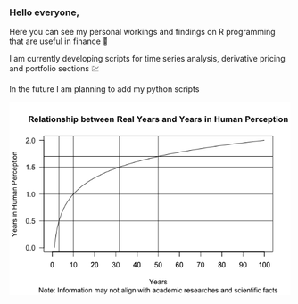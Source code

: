 ### Hello everyone,

Here you can see my personal workings and findings on R programming that are useful in finance 🏦

I am currently developing scripts for time series analysis, derivative pricing and portfolio sections 💹

In the future I am planning to add my python scripts

![](https://github.com/vladislavpyatnitskiy/vladislavpyatnitskiy/blob/main/Aging%20Graph.png?raw=true)

<!--
**vladislavpyatnitskiy/vladislavpyatnitskiy** is a ✨ _special_ ✨ repository because its `README.md` (this file) appears on your GitHub profile.

Here are some ideas to get you started:

- 🔭 I’m currently working on ...
- 🌱 I’m currently learning ...
- 👯 I’m looking to collaborate on ...
- 🤔 I’m looking for help with ...
- 💬 Ask me about ...
- 📫 How to reach me: ...
- 😄 Pronouns: ...
- ⚡ Fun fact: ...
-->
